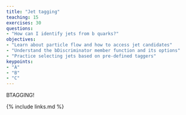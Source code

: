 ```yaml
---
title: "Jet tagging"
teaching: 15
exercises: 30
questions:
- "How can I identify jets from b quarks?"
objectives:
- "Learn about particle flow and how to access jet candidates"
- "Understand the bDiscriminator member function and its options"
- "Practice selecting jets based on pre-defined taggers"
keypoints:
- "A"
- "B"
- "C"
---
```


BTAGGING!


{% include links.md %}

